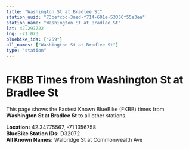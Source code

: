 ```yaml
---
title: "Washington St at Bradlee St"
station_uuid: "73befcbc-3aed-f714-601e-53356f55e3ea"
station_name: "Washington St at Bradlee St"
lat: 42.297722
lng: -71.073
bluebike_ids: ["259"]
all_names: ["Washington St at Bradlee St"]
type: "station"
---
```


# FKBB Times from Washington St at Bradlee St

This page shows the Fastest Known BlueBike (FKBB) times from **Washington St at Bradlee St** to all other stations.

**Location:** 42.34775567, -71.1356758  
**BlueBike Station IDs:** D32072  
**All Known Names:** Walbridge St at Commonwealth Ave

